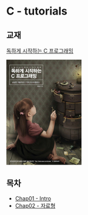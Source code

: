 # C - tutorials
## 교재

[독하게 시작하는 C 프로그래밍](http://www.yes24.com/24/goods/18732021?scode=032&OzSrank=1)

![](./cover.jpg)



## 목차

- [Chap01 - Intro](https://github.com/ExcelsiorCJH/C-tutorials/tree/master/Chap01-Intro)
- [Chap02 - 자료형](https://github.com/ExcelsiorCJH/C-tutorials/tree/master/Chap02-DataType)

